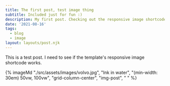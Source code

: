 ```yaml
---
title: The first post, test image thing
subtitle: Included just for fun :)
description: My first post. Checking out the responsive image shortcode.
date: '2021-08-16'
tags:
  - blog
  - image
layout: layouts/post.njk
---
```

This is a test post. I need to see if the template's responsive image shortcode works.

{% imageMd "./src/assets/images/volvo.jpg", "Ink in water", "(min-width: 30em) 50vw, 100vw", "grid-column-center", "img-post", " " %}